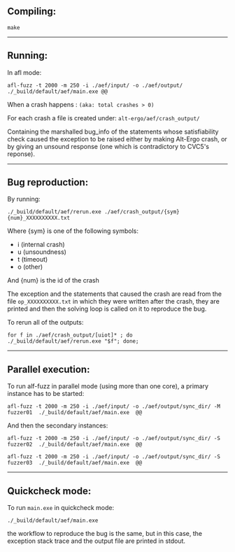 
## Compiling:
```
make
```
---
## Running:
In afl mode:
```
afl-fuzz -t 2000 -m 250 -i ./aef/input/ -o ./aef/output/ ./_build/default/aef/main.exe @@
```
When a crash happens : ```(aka: total crashes > 0)```

For each crash a file is created under: ```alt-ergo/aef/crash_output/```

Containing the marshalled bug_info of the statements whose satisfiability check caused the exception to be raised either by making Alt-Ergo crash, or by giving an unsound response (one which is contradictory to CVC5's reponse).

---
## Bug reproduction:


By running:

```
./_build/default/aef/rerun.exe ./aef/crash_output/{sym}{num}_XXXXXXXXXX.txt
```
Where {sym} is one of the following symbols: 
  - i (internal crash)
  - u (unsoundness) 
  - t (timeout)
  - o (other) 

And {num} is the id of the crash

The exception and the statements that caused the crash are read from the file ```op_XXXXXXXXXX.txt``` in which they were written after the crash, they are printed and then the solving loop is called on it to reproduce the bug.


To rerun all of the outputs:
```
for f in ./aef/crash_output/[uiot]* ; do  ./_build/default/aef/rerun.exe "$f"; done;
```


---
## Parallel execution:

To run alf-fuzz in parallel mode (using more than one core), a primary instance has to be started:
```
afl-fuzz -t 2000 -m 250 -i ./aef/input/ -o ./aef/output/sync_dir/ -M fuzzer01  ./_build/default/aef/main.exe  @@
```
And then the secondary instances:
```
afl-fuzz -t 2000 -m 250 -i ./aef/input/ -o ./aef/output/sync_dir/ -S fuzzer02  ./_build/default/aef/main.exe  @@

afl-fuzz -t 2000 -m 250 -i ./aef/input/ -o ./aef/output/sync_dir/ -S fuzzer03  ./_build/default/aef/main.exe  @@
```


---
## Quickcheck mode:

To run ```main.exe``` in quickcheck mode: 
```
./_build/default/aef/main.exe
```
the workflow to reproduce the bug is the same, but in this case, the exception stack trace and the output file are printed in stdout.
